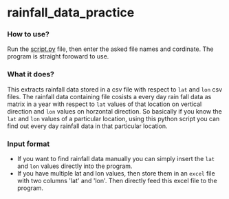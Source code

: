 # rainfall_data_practice


### How to use?

Run the [script.py]('./blob/main/script.py') file, then enter the asked file names and cordinate. The program is straight foroward to use.

### What it does?

This extracts rainfall data stored in a csv file with respect to `lat` and `lon` csv files. The rainfall data containing file cosists a every day rain fall data as matrix in a year with respect to `lat` values of that location on vertical direction and `lon` values on horzontal direction. So basically if you know the `lat` and `lon` values of a particular location, using this python script you can find out every day rainfall data in that particular location.

### Input format
* If you want to find rainfall data manually you can simply insert the  `lat` and `lon` values directly into the program.
* If you have multiple lat and lon values, then store them in an `excel` file with two columns
'lat' and 'lon'. Then directly feed this excel file to the program.
    
